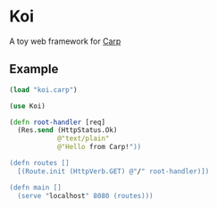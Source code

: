 # Koi

A toy web framework for [Carp](https://github.com/carp-lang/Carp)

## Example

```clojure
(load "koi.carp")

(use Koi)

(defn root-handler [req]
  (Res.send (HttpStatus.Ok)
            @"text/plain"
            @"Hello from Carp!"))

(defn routes []
  [(Route.init (HttpVerb.GET) @"/" root-handler)])

(defn main []
  (serve "localhost" 8080 (routes)))
```

